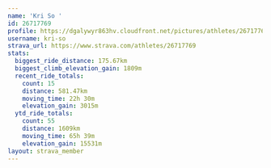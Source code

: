 ```yaml
---
name: 'Kri So '
id: 26717769
profile: https://dgalywyr863hv.cloudfront.net/pictures/athletes/26717769/7761026/14/large.jpg
username: kri-so
strava_url: https://www.strava.com/athletes/26717769
stats:
  biggest_ride_distance: 175.67km
  biggest_climb_elevation_gain: 1809m
  recent_ride_totals:
    count: 15
    distance: 581.47km
    moving_time: 22h 30m
    elevation_gain: 3015m
  ytd_ride_totals:
    count: 55
    distance: 1609km
    moving_time: 65h 39m
    elevation_gain: 15531m
layout: strava_member
--- 
```

